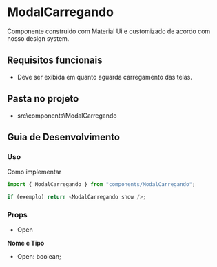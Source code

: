 # ModalCarregando

Componente construido com Material Ui e customizado de acordo com nosso design system.

## Requisitos funcionais

- Deve ser exibida em quanto aguarda carregamento das telas.

## Pasta no projeto
- src\components\ModalCarregando

## Guia de Desenvolvimento

### Uso

Como implementar

```js
import { ModalCarregando } from "components/ModalCarregando";

if (exemplo) return <ModalCarregando show />;
```
 
### Props

- Open 

**Nome e Tipo**
  
-  Open: boolean;
 
